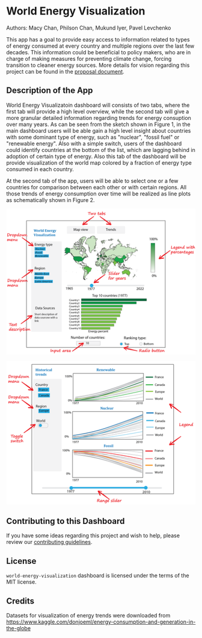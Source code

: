 # World Energy Visualization

Authors: Macy Chan, Philson Chan, Mukund Iyer, Pavel Levchenko

This app has a goal to provide easy access to information related to types of energy consumed at every country and multiple regions over the last few decades. This information could be beneficial to policy makers, who are in charge of making measures for preventing climate change, forcing transition to cleaner energy sources. More details for vision regarding this project can be found in the [proposal document](doc/proposal.md).

## Description of the App
World Energy Visualizatoin dashboard will consists of two tabs, where the first tab will provide a high level overview, while the second tab will give a more granular detailed information regarding trends for energy consuption over many years.  As can be seen from the sketch shown in Figure 1, in the main dashboard users will be able gain a high level insight about countries with some dominant type of energy, such as "nuclear", "fossil fuel" or "renewable energy". Also with a simple switch, users of the dashboard could identify countries at the bottom of the list, which are lagging behind in adoption of certain type of energy. Also this tab of the dashboard will be provide visualization of the world map colored by a fraction of energy type consumed in each country. 

At the second tab of the app, users will be able to select one or a few countries for comparison between each other or with certain regions. All those trends of energy consumption over time will be realized as line plots as schematically shown in Figure 2. 

![Figure 1. Overview of the main tab](doc/1_map_and_bar_chart.PNG)

![Figure 2. Prototype for the dashboard with trends](doc/2_trends.PNG)
 
## Contributing to this Dashboard
If you have some ideas regarding this project and wish to help, please review our [contributing guidelines](CONTRIBUTING.md).

## License
`world-energy-visualization` dashboard is licensed under the terms of the MIT license.

## Credits
Datasets for visualization of energy trends were downloaded from https://www.kaggle.com/donjoeml/energy-consumption-and-generation-in-the-globe